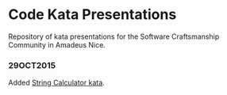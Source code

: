 # Code Kata Presentations
Repository of kata presentations for the Software Craftsmanship Community in Amadeus Nice.

### 29OCT2015
Added [String Calculator kata](http://go-talks.appspot.com/github.com/alebaffa/codingdojo/stringcalc/codingdojo.slide).
